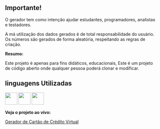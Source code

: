 ## Importante! ##

O gerador tem como intenção ajudar estudantes, programadores, analistas e testadores.

A má utilização dos dados gerados é de total responsabilidade do usuário. Os números são gerados de forma aleatória, respeitando as regras de criação.

**Resumo:**

Este projeto é apenas para fins didáticos, educacionais, Este é um projeto de código aberto onde qualquer pessoa poderá clonar e modificar.

## linguagens Utilizadas ##

<a href="https://programartudo.blogspot.com/2024/11/html-tudo-o-que-precisa-para-comecar.html" target="_blank"><img loading="lazy" src="https://cdn.jsdelivr.net/gh/devicons/devicon/icons/html5/html5-original.svg" width="40" height="40"/></a> <a href="https://programartudo.blogspot.com/2024/11/css-como-dar-estilo-ao-teu-website.html" target="_blank"><img loading="lazy" src="https://cdn.jsdelivr.net/gh/devicons/devicon/icons/css3/css3-original.svg" width="40" height="40"/></a> <a href="https://programartudo.blogspot.com/2024/11/javascript-linguagem-dinamica-da-web.html" target="_blank"><img loading="lazy" src="https://cdn.jsdelivr.net/gh/devicons/devicon/icons/javascript/javascript-original.svg" width="40" height="40"/></a>

**Veja o projeto ao vivo:**

[Gerador de Cartão de Crédito Virtual](https://ninja1375.github.io/Gerador-Cartao-Credito-Virtual/)
